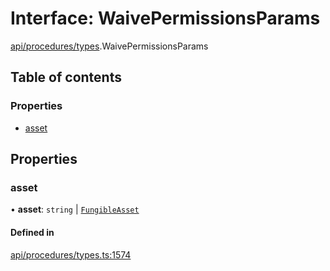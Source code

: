 # Interface: WaivePermissionsParams

[api/procedures/types](../wiki/api.procedures.types).WaivePermissionsParams

## Table of contents

### Properties

- [asset](../wiki/api.procedures.types.WaivePermissionsParams#asset)

## Properties

### asset

• **asset**: `string` \| [`FungibleAsset`](../wiki/api.entities.Asset.Fungible.FungibleAsset)

#### Defined in

[api/procedures/types.ts:1574](https://github.com/PolymeshAssociation/polymesh-sdk/blob/9a8715021/src/api/procedures/types.ts#L1574)
